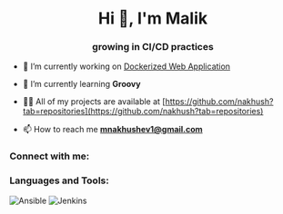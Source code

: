 <h1 align="center">Hi 👋, I'm Malik</h1>
<h3 align="center">growing in CI/CD practices</h3>

- 🔭 I’m currently working on [Dockerized Web Application](https://github.com/nakhush/dockerized-web-app)

- 🌱 I’m currently learning **Groovy**

- 👨‍💻 All of my projects are available at [https://github.com/nakhush?tab=repositories](https://github.com/nakhush?tab=repositories)

- 📫 How to reach me **mnakhushev1@gmail.com**

<h3 align="left">Connect with me:</h3>
<p align="left">
</p>

<h3 align="left">Languages and Tools:</h3>

![Ansible](https://img.shields.io/badge/ansible-%231A1918.svg?style=for-the-badge&logo=ansible&logoColor=white)
![Jenkins](https://img.shields.io/badge/jenkins-%232C5263.svg?style=for-the-badge&logo=jenkins&logoColor=black)

